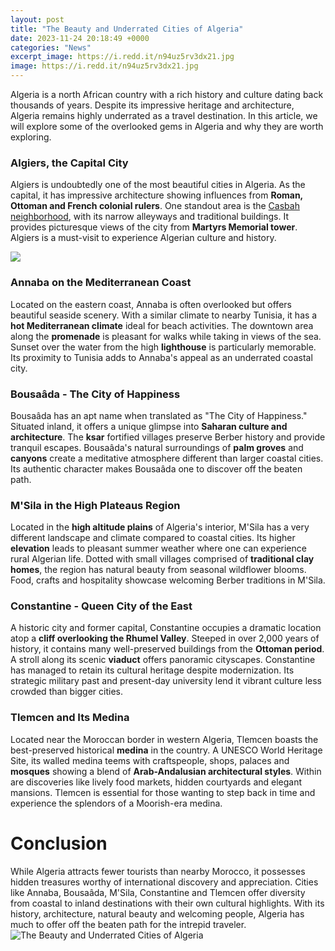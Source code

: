 ```yaml
---
layout: post
title: "The Beauty and Underrated Cities of Algeria"
date: 2023-11-24 20:18:49 +0000
categories: "News"
excerpt_image: https://i.redd.it/n94uz5rv3dx21.jpg
image: https://i.redd.it/n94uz5rv3dx21.jpg
---
```


Algeria is a north African country with a rich history and culture dating back thousands of years. Despite its impressive heritage and architecture, Algeria remains highly underrated as a travel destination. In this article, we will explore some of the overlooked gems in Algeria and why they are worth exploring.
### Algiers, the Capital City
Algiers is undoubtedly one of the most beautiful cities in Algeria. As the capital, it has impressive architecture showing influences from **Roman, Ottoman and French colonial rulers**. One standout area is the [Casbah neighborhood](https://coctd.github.io/2024-01-05-how-to-improve-your-drawing-skills-step-by-step-through-practice/), with its narrow alleyways and traditional buildings. It provides picturesque views of the city from **Martyrs Memorial tower**. Algiers is a must-visit to experience Algerian culture and history.

![](https://www.traveltourxp.com/wp-content/uploads/2016/06/Places-To-Visit-In-Algeria.jpg)
### Annaba on the Mediterranean Coast  
Located on the eastern coast, Annaba is often overlooked but offers beautiful seaside scenery. With a similar climate to nearby Tunisia, it has a **hot Mediterranean climate** ideal for beach activities. The downtown area along the **promenade** is pleasant for walks while taking in views of the sea. Sunset over the water from the high **lighthouse** is particularly memorable. Its proximity to Tunisia adds to Annaba's appeal as an underrated coastal city.
### Bousaâda - The City of Happiness
Bousaâda has an apt name when translated as "The City of Happiness." Situated inland, it offers a unique glimpse into **Saharan culture and architecture**. The **ksar** fortified villages preserve Berber history and provide tranquil escapes. Bousaâda's natural surroundings of **palm groves** and **canyons** create a meditative atmosphere different than larger coastal cities. Its authentic character makes Bousaâda one to discover off the beaten path.  
### M'Sila in the High Plateaus Region
Located in the **high altitude plains** of Algeria's interior, M'Sila has a very different landscape and climate compared to coastal cities. Its higher **elevation** leads to pleasant summer weather where one can experience rural Algerian life. Dotted with small villages comprised of **traditional clay homes**, the region has natural beauty from seasonal wildflower blooms. Food, crafts and hospitality showcase welcoming Berber traditions in M'Sila.
### Constantine - Queen City of the East
A historic city and former capital, Constantine occupies a dramatic location atop a **cliff overlooking the Rhumel Valley**. Steeped in over 2,000 years of history, it contains many well-preserved buildings from the **Ottoman period**. A stroll along its scenic **viaduct** offers panoramic cityscapes. Constantine has managed to retain its cultural heritage despite modernization. Its strategic military past and present-day university lend it vibrant culture less crowded than bigger cities. 
### Tlemcen and Its Medina
Located near the Moroccan border in western Algeria, Tlemcen boasts the best-preserved historical **medina** in the country. A UNESCO World Heritage Site, its walled medina teems with craftspeople, shops, palaces and **mosques** showing a blend of **Arab-Andalusian architectural styles**. Within are discoveries like lively food markets, hidden courtyards and elegant mansions. Tlemcen is essential for those wanting to step back in time and experience the splendors of a Moorish-era medina.
# Conclusion
While Algeria attracts fewer tourists than nearby Morocco, it possesses hidden treasures worthy of international discovery and appreciation. Cities like Annaba, Bousaâda, M'Sila, Constantine and Tlemcen offer diversity from coastal to inland destinations with their own cultural highlights. With its history, architecture, natural beauty and welcoming people, Algeria has much to offer off the beaten path for the intrepid traveler.
![The Beauty and Underrated Cities of Algeria](https://i.redd.it/n94uz5rv3dx21.jpg)